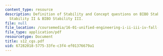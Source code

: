 ```yaml
---
content_type: resource
description: Definition of Stability and Concept questions on BIBO Stability I,BIBO
  Stability II & BIBO Stability III.
file: null
file_location: /coursemedia/16-01-unified-engineering-i-ii-iii-iv-fall-2005-spring-2006/67282018577533fec3f4ef01376679a1_s12_cgs.pdf
file_type: application/pdf
resourcetype: Document
title: s12_cgs.pdf
uid: 67282018-5775-33fe-c3f4-ef01376679a1
---
```

